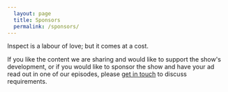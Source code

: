 ```yaml
---
  layout: page
  title: Sponsors
  permalink: /sponsors/
---
```


Inspect is a labour of love; but it comes at a cost. 

If you like the content we are sharing and would like to support the show's development, or if you would like to sponsor the show and have your ad read out in one of our episodes, please [get in touch](/contact/) to discuss requirements.
